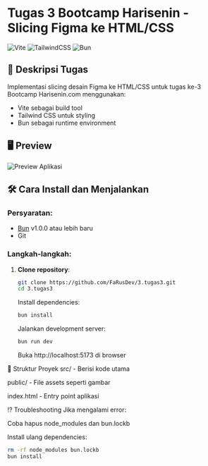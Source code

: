 # Tugas 3 Bootcamp Harisenin - Slicing Figma ke HTML/CSS

![Vite](https://img.shields.io/badge/vite-%23646CFF.svg?logo=vite&logoColor=white)
![TailwindCSS](https://img.shields.io/badge/tailwindcss-%2338B2AC.svg?logo=tailwind-css&logoColor=white)
![Bun](https://img.shields.io/badge/Bun-%23000.svg?logo=bun&logoColor=white)

## 📝 Deskripsi Tugas

Implementasi slicing desain Figma ke HTML/CSS untuk tugas ke-3 Bootcamp Harisenin.com menggunakan:

- Vite sebagai build tool
- Tailwind CSS untuk styling
- Bun sebagai runtime environment

## 🖥️ Preview

![Preview Aplikasi]()

## 🛠️ Cara Install dan Menjalankan

### Persyaratan:

- [Bun](https://bun.sh/) v1.0.0 atau lebih baru
- Git

### Langkah-langkah:

1. **Clone repository**:

   ```bash
   git clone https://github.com/FaRusDev/3.tugas3.git
   cd 3.tugas3
   ```

   Install dependencies:

   ```bash
   bun install
   ```

   Jalankan development server:

   ```bash
   bun run dev
   ```

   Buka http://localhost:5173 di browser

📂 Struktur Proyek
src/ - Berisi kode utama

public/ - File assets seperti gambar

index.html - Entry point aplikasi

⁉️ Troubleshooting
Jika mengalami error:

Coba hapus node_modules dan bun.lockb

Install ulang dependencies:

```bash
rm -rf node_modules bun.lockb
bun install
```

